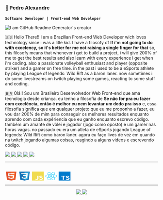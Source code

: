 ### 🌠 Pedro Alexandre

**`Software Developer | Front-end Web Developer`**

![I am GitHub Readme Generator's creator](https://pbs.twimg.com/profile_banners/1260560444676288512/1730992838/1080x360)

🇺🇸 Hello There!! I am a Brazilian Front-end Web Developer wich loves technology since i was a litle kid. I have a filosofy of **If i'm not going to do with excelency, so it's better for me not raising a single finger for that** so, this filosofy means that whenever i get to build a project, i will give 200% of me to get the best results and also learn with every experience i get when i'm coding. also a passionate volleyball enthusiast and player (opposite striker) and a gamer on free time. in the past i used to be a eSports athlete by playing League of legends: Wild Rift as a baron laner. now sometimes i do some livestreams on twitch playing some games, reacting to some stuff and coding.

🇧🇷 Olá!! Sou um Brasileiro Desenvolvedor Web Front-end que ama tecnologia desde criança. eu tenho a filosofia de **Se não for pra eu fazer com excelência, então é melhor eu nem levantar um dedo pra isso** e, essa filosofia significa que em qualquer projeto que eu me proponho a fazer, eu vou dar 200% de mim para conseguir os melhores resultados enquanto aprendo com cada expêriencia que eu ganho enquanto escrevo código. também um amante de vôlei e jogador (jogo como oposto) e um gamer nas horas vagas. no passado eu era um atleta de eSports jogando League of legends: Wild Rift como baron laner. agora eu faço lives de vez em quando na twitch jogando algumas coisas, reagindo a alguns videos e escrevendo código.

<p align="left">
	<a title="" href="https://www.twitch.tv/flawzoficial" target="_blank">
		<img src="https://img.shields.io/badge/Twitch-9146FF?style=for-the-badge&logo=twitch&logoColor=white" target="_blank" />
	</a>
	<a href="https://www.freecodecamp.org/PedroAlexandre" target="_blank">
		<img src="https://img.shields.io/badge/freecodecamp-27273D?style=for-the-badge&logo=freecodecamp&logoColor=white" target="_blank"/>
	</a>
	<a href="https://leetcode.com/u/codename-flawz/" target="_blank">
		<img src="https://img.shields.io/badge/-LeetCode-FFA116?style=for-the-badge&logo=LeetCode&logoColor=black" target="_blank"/>
	</a>
	<a href="https://www.linkedin.com/in/pedro-alexandre-96b644265/" target="_blank">
		<img src="https://img.shields.io/badge/LinkedIn-0077B5?style=for-the-badge&logo=linkedin&logoColor=white" target="_blank"/>
	</a>
	<a href="https://x.com/Flawzoficial" target="_blank">
		<img src="https://img.shields.io/badge/Twitter-1DA1F2?style=for-the-badge&logo=twitter&logoColor=white" target="_blank"/>
	</a>
</p>

---

<div style="display: inline_block"><br>
	<img align="center" alt="phzz-html" width="40" height="30" src="https://raw.githubusercontent.com/devicons/devicon/master/icons/html5/html5-original.svg" />
	<img align="center" alt="phzz-css" width="40" height="30" src="https://raw.githubusercontent.com/devicons/devicon/master/icons/css3/css3-original.svg" />
	<img align="center" alt="phzz-js" width="40" height="30" src="https://raw.githubusercontent.com/devicons/devicon/master/icons/javascript/javascript-plain.svg" />
	<img align="center" alt="phzz-react" width="40" height="30" src="https://raw.githubusercontent.com/devicons/devicon/master/icons/react/react-original.svg" />
	<img align="center" alt="phzz-ts" width="40" height="30" src="https://raw.githubusercontent.com/devicons/devicon/master/icons/typescript/typescript-plain.svg" />
</div> 

---

<div align="center" style="display: inline_block">
	<a href="https://github.com/anuraghazra/github-readme-stats">
		<img height="180px" src="https://github-readme-stats.vercel.app/api?username=codename-FlawZ&show_icons=true&theme=transparent"/>
	</a>
	<a href="https://github.com/anuraghazra/github-readme-stats">
		<img height="180px" src="https://github-readme-stats.vercel.app/api/top-langs/?username=codename-FlawZ&layout=compact&theme=transparent"/>
	</a>
</div>

